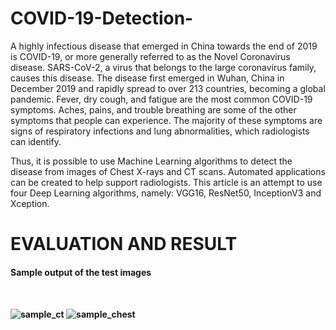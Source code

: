# COVID-19-Detection-

A highly infectious disease that emerged in China towards the end of 2019 is COVID-19, or more generally referred to as the Novel Coronavirus disease. SARS-CoV-2, a virus that belongs to the large coronavirus family, causes this disease. The disease first emerged in Wuhan, China in December 2019 and rapidly spread to over 213 countries, becoming a global pandemic. Fever, dry cough, and fatigue are the most common COVID-19 symptoms. Aches, pains, and trouble breathing are some of the other symptoms that people can experience. The majority of these symptoms are signs of respiratory infections and lung abnormalities, which radiologists can identify.

Thus, it is possible to use Machine Learning algorithms to detect the disease from images of Chest X-rays and CT scans. Automated applications can be created to help support radiologists. This article is an attempt to use four Deep Learning algorithms, namely: VGG16, ResNet50, InceptionV3 and Xception.


# EVALUATION AND RESULT 

<h4> Sample output of the test images<h4> <br> 

![sample_ct](https://user-images.githubusercontent.com/54431128/109398757-fe9a0b00-7968-11eb-9911-ab29645a1dbb.png)
![sample_chest](https://user-images.githubusercontent.com/54431128/109398762-0063ce80-7969-11eb-866e-6661238da7f2.png)




